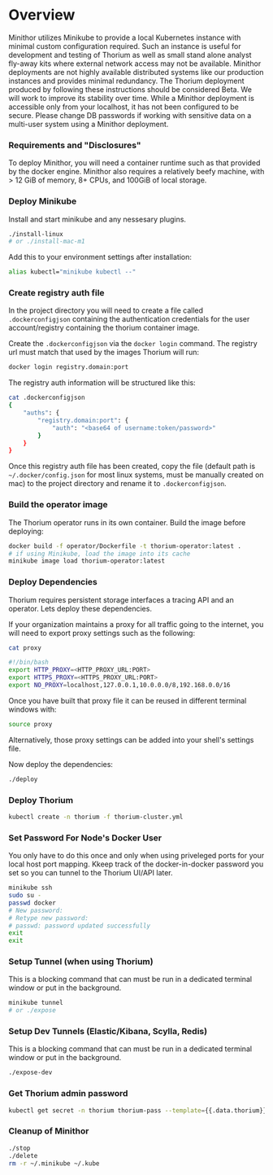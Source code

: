 
# Overview

Minithor utilizes Minikube to provide a local Kubernetes instance with minimal custom configuration required. Such an instance is useful for development and testing of Thorium as well as small stand alone analyst fly-away kits where external network access may not be available. Minithor deployments are not highly available distributed systems like our production instances and provides minimal redundancy. The Thorium deployment produced by following these instructions should be considered Beta. We will work to improve its stability over time. While a Minithor deployment is accessible only from your localhost, it has not been configured to be secure. Please change DB passwords if working with sensitive data on a multi-user system using a Minithor deployment.

### Requirements and "Disclosures"

To deploy Minithor, you will need a container runtime such as that provided by the docker engine. Minithor also requires a relatively beefy machine, with > 12 GiB of memory, 8+ CPUs, and 100GiB of local storage.

### Deploy Minikube

Install and start minikube and any nessesary plugins.

```bash
./install-linux
# or ./install-mac-m1
```

Add this to your environment settings after installation:

```bash
alias kubectl="minikube kubectl --"
```

### Create registry auth file

In the project directory you will need to create a file called `.dockerconfigjson` containing the authentication credentials for the user account/registry containing the thorium container image.

Create the `.dockerconfigjson` via the `docker login` command. The registry url must match that used by the images Thorium will run:

```bash
docker login registry.domain:port
```

The registry auth information will be structured like this:

```bash
cat .dockerconfigjson
{
	"auths": {
		"registry.domain:port": {
			"auth": "<base64 of username:token/password>"
		}
    }
}
```

Once this registry auth file has been created, copy the file (default path is `~/.docker/config.json` for most linux systems, must be manually created on mac) to the project directory and rename it to `.dockerconfigjson`.

### Build the operator image

The Thorium operator runs in its own container. Build the image before deploying:

```bash
docker build -f operator/Dockerfile -t thorium-operator:latest .
# if using Minikube, load the image into its cache
minikube image load thorium-operator:latest
```

### Deploy Dependencies

Thorium requires persistent storage interfaces a tracing API and an operator. Lets deploy these dependencies.

If your organization maintains a proxy for all traffic going to the internet, you will need to export proxy settings such as the following:
```bash
cat proxy

#!/bin/bash
export HTTP_PROXY=<HTTP_PROXY_URL:PORT>
export HTTPS_PROXY=<HTTPS_PROXY_URL:PORT>
export NO_PROXY=localhost,127.0.0.1,10.0.0.0/8,192.168.0.0/16
```

Once you have built that proxy file it can be reused in different terminal windows with:

```bash
source proxy
```

Alternatively, those proxy settings can be added into your shell's settings file.

Now deploy the dependencies:

```bash
./deploy
```

### Deploy Thorium

```bash
kubectl create -n thorium -f thorium-cluster.yml
```

### Set Password For Node's Docker User

You only have to do this once and only when using priveleged ports for your local host port mapping. Kkeep track of the docker-in-docker password you set so you can tunnel to the Thorium UI/API later.

```bash
minikube ssh
sudo su -
passwd docker
# New password: 
# Retype new password: 
# passwd: password updated successfully
exit
exit
```

### Setup Tunnel (when using Thorium)

This is a blocking command that can must be run in a dedicated terminal window or put in the background.

```bash
minikube tunnel
# or ./expose
```

### Setup Dev Tunnels (Elastic/Kibana, Scylla, Redis)

This is a blocking command that can must be run in a dedicated terminal window or put in the background.

```bash
./expose-dev
```

### Get Thorium admin password

```bash
kubectl get secret -n thorium thorium-pass --template={{.data.thorium}} | base64 --decode; echo
```

### Cleanup of Minithor

```bash
./stop
./delete
rm -r ~/.minikube ~/.kube
```
